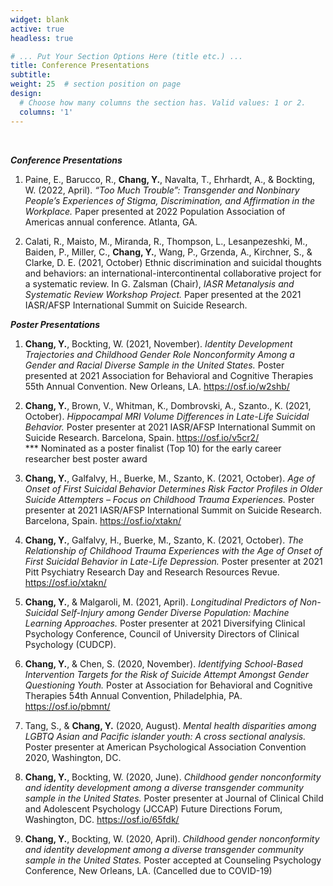 ```yaml
---
widget: blank
active: true
headless: true

# ... Put Your Section Options Here (title etc.) ...
title: Conference Presentations
subtitle:
weight: 25  # section position on page
design:
  # Choose how many columns the section has. Valid values: 1 or 2.
  columns: '1'
---
```

<br/>

***Conference Presentations***

1. Paine, E., Barucco, R., **Chang, Y.**, Navalta, T., Ehrhardt, A., & Bockting, W. (2022, April). *“Too Much Trouble”: Transgender and Nonbinary People’s Experiences of Stigma, Discrimination, and Affirmation in the Workplace.* Paper presented at 2022 Population Association of Americas annual conference. Atlanta, GA.

2. Calati, R., Maisto, M., Miranda, R., Thompson, L., Lesanpezeshki, M., Baiden, P., Miller, C., **Chang, Y.**, Wang, P., Grzenda, A., Kirchner, S., & Clarke, D. E. (2021, October) Ethnic discrimination and suicidal thoughts and behaviors: an international-intercontinental collaborative project for a systematic review. In G. Zalsman (Chair), *IASR Metanalysis and Systematic Review Workshop Project.* Paper presented at the 2021 IASR/AFSP International Summit on Suicide Research. 

***Poster Presentations***

1.	**Chang, Y.**, Bockting, W. (2021, November). *Identity Development Trajectories and Childhood Gender Role Nonconformity Among a Gender and Racial Diverse Sample in the United States.* Poster presented at 2021 Association for Behavioral and Cognitive Therapies 55th Annual Convention. New Orleans, LA. https://osf.io/w2shb/

2.	**Chang, Y.**, Brown, V., Whitman, K., Dombrovski, A., Szanto., K. (2021, October). *Hippocampal MRI Volume Differences in Late-Life Suicidal Behavior.* Poster presenter at 2021 IASR/AFSP International Summit on Suicide Research. Barcelona, Spain. https://osf.io/v5cr2/ <br/>
*** Nominated as a poster finalist (Top 10) for the early career researcher best poster award

3.	**Chang, Y.**, Galfalvy, H., Buerke, M., Szanto, K. (2021, October). *Age of Onset of First Suicidal Behavior Determines Risk Factor Profiles in Older Suicide Attempters – Focus on Childhood Trauma Experiences.* Poster presenter at 2021 IASR/AFSP International Summit on Suicide Research. Barcelona, Spain. https://osf.io/xtakn/

4.	**Chang, Y.**, Galfalvy, H., Buerke, M., Szanto, K. (2021, October). *The Relationship of Childhood Trauma Experiences with the Age of Onset of First Suicidal Behavior in Late-Life Depression.* Poster presenter at 2021 Pitt Psychiatry Research Day and Research Resources Revue. https://osf.io/xtakn/

5.	**Chang, Y.**, & Malgaroli, M. (2021, April). *Longitudinal Predictors of Non-Suicidal Self-Injury among Gender Diverse Population: Machine Learning Approaches.* Poster presenter at 2021 Diversifying Clinical Psychology Conference, Council of University Directors of Clinical Psychology (CUDCP). 

6.	**Chang, Y.**, & Chen, S. (2020, November). *Identifying School-Based Intervention Targets for the Risk of Suicide Attempt Amongst Gender Questioning Youth.* Poster at Association for Behavioral and Cognitive Therapies 54th Annual Convention, Philadelphia, PA. https://osf.io/pbmnt/

7.	Tang, S., & **Chang, Y.** (2020, August). *Mental health disparities among LGBTQ Asian and Pacific islander youth: A cross sectional analysis.* Poster presenter at American Psychological Association Convention 2020, Washington, DC.

8.	**Chang, Y.**, Bockting, W. (2020, June). *Childhood gender nonconformity and identity development among a diverse transgender community sample in the United States.* Poster presenter at Journal of Clinical Child and Adolescent Psychology (JCCAP) Future Directions Forum, Washington, DC. https://osf.io/65fdk/

9.	**Chang, Y.**, Bockting, W. (2020, April). *Childhood gender nonconformity and identity development among a diverse transgender community sample in the United States.* Poster accepted at Counseling Psychology Conference, New Orleans, LA. (Cancelled due to COVID-19)
